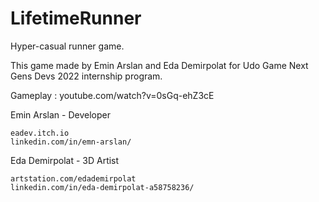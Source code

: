# LifetimeRunner
Hyper-casual runner game.

This game made by Emin Arslan and Eda Demirpolat for Udo Game Next Gens Devs 2022 internship program.


Gameplay : youtube.com/watch?v=0sGq-ehZ3cE

Emin Arslan - Developer

    eadev.itch.io
    linkedin.com/in/emn-arslan/

Eda Demirpolat - 3D Artist

    artstation.com/edademirpolat
    linkedin.com/in/eda-demirpolat-a58758236/
